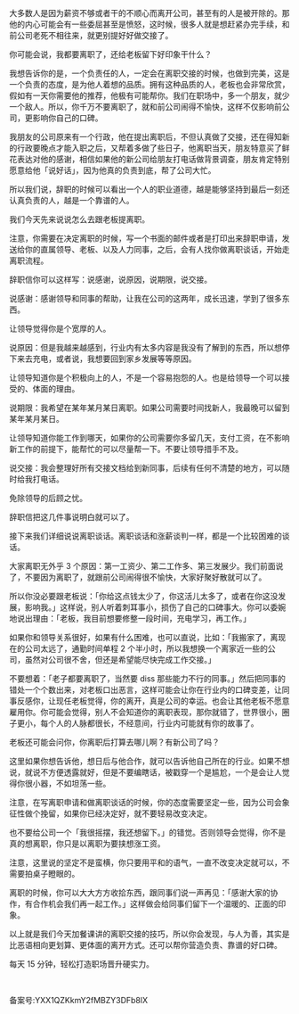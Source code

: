 大多数人是因为薪资不够或者干的不顺心而离开公司，甚至有的人是被开除的。那他的内心可能会有一些委屈甚至是愤怒，这时候，很多人就是想赶紧办完手续，和前公司老死不相往来，就更别提好好做交接了。

你可能会说，我都要离职了，还给老板留下好印象干什么？

我想告诉你的是，一个负责任的人，一定会在离职交接的时候，也做到完美，这是一个负责的态度，是为他人着想的品质。拥有这种品质的人，老板也会非常欣赏，假如有一天你需要他的推荐，他极有可能帮你。我们在职场中，多一个朋友，就少一个敌人。所以，你千万不要离职了，就和前公司闹得不愉快，这样不仅影响前公司，更影响你自己的口碑。

我朋友的公司原来有一个行政，他在提出离职后，不但认真做了交接，还在得知新的行政要晚点才能入职之后，又帮着多做了些日子，他离职当天，朋友特意买了鲜花表达对他的感谢，相信如果他的新公司给朋友打电话做背景调查，朋友肯定特别愿意给他「说好话」，因为他真的负责到底，帮了公司大忙。

所以我们说，辞职的时候可以看出一个人的职业道德，越是能够坚持到最后一刻还认真负责的人，越是一个靠谱的人。

我们今天先来说说怎么去跟老板提离职。

注意，你需要在决定离职的时候，写一个书面的邮件或者是打印出来辞职申请，发送给你的直属领导、老板、以及人力同事，之后，会有人找你做离职谈话，开始走离职流程。

辞职信你可以这样写：说感谢，说原因，说期限，说交接。

说感谢：感谢领导和同事的帮助，让我在公司的这两年，成长迅速，学到了很多东西。

让领导觉得你是个宽厚的人。

说原因：但是我越来越感到，行业内有太多内容是我没有了解到的东西，所以想停下来去充电，或者说，我想要回到家乡发展等等原因。

让领导知道你是个积极向上的人，不是一个容易抱怨的人。也是给领导一个可以接受的、体面的理由。

说期限：我希望在某年某月某日离职。如果公司需要时间找新人，我最晚可以留到某年某月某日。

让领导知道你能工作到哪天，如果你的公司需要你多留几天，支付工资，在不影响新工作的前提下，能帮忙的可以尽量帮一下。不要让领导措手不及。

说交接：我会整理好所有交接文档给到新同事，后续有任何不清楚的地方，可以随时给我打电话。

免除领导的后顾之忧。

辞职信把这几件事说明白就可以了。

接下来我们详细说说离职谈话。离职谈话和涨薪谈判一样，都是一个比较困难的谈话。

大家离职无外乎 3 个原因：第一工资少、第二工作多、第三发展少。我们前面说了，不要因为离职了，就跟前公司闹得很不愉快，大家好聚好散就可以了。

所以你没必要跟老板说：「你给这点钱太少了，你这活儿太多了，或者在你这没发展，影响我。」这样说，别人听着刺耳事小，损伤了自己的口碑事大。你可以委婉地说出理由：「老板，我目前想要修整一段时间，充电学习，再工作。」

如果你和领导关系很好，如果有什么困难，也可以直说，比如：「我搬家了，离现在的公司太远了，通勤时间单程 2 个半小时，所以我想换一个离家近一些的公司，虽然对公司很不舍，但还是希望能尽快完成工作交接。」

不要想着：「老子都要离职了，当然要 diss 那些能力不行的同事。」然后把同事的错处一个个数出来，对老板口出恶言，这样可能会让你在行业内的口碑变差，让同事反感你，让现任老板觉得，你的离开，真是公司的幸运。也会让其他老板不愿意雇用你。你可能会觉得，别人不会知道你的离职表现，那你就错了，世界很小，圈子更小，每个人的人脉都很长，不经意间，行业内可能就有你的故事了。

老板还可能会问你，你离职后打算去哪儿啊？有新公司了吗？

这里如果你想告诉他，想日后与他合作，就可以告诉他自己所在的行业。如果不想说，就说不方便透露就好，但是不要编瞎话，被戳穿一个是尴尬，一个是会让人觉得你很小器，不如坦荡一些。

注意，在写离职申请和做离职谈话的时候，你的态度需要坚定一些，因为公司会象征性做个挽留，如果你已经决定好，就不要轻易改变决定。

也不要给公司一个「我很摇摆，我还想留下。」的错觉。否则领导会觉得，你不是真的想离职，你只是以离职为要挟想涨工资。

注意，这里说的坚定不是蛮横，你只要用平和的语气，一直不改变决定就可以，不需要拍桌子瞪眼的。

离职的时候，你可以大大方方收拾东西，跟同事们说一声再见：「感谢大家的协作，有合作机会我们再一起工作。」这样做会给同事们留下一个温暖的、正面的印象。

以上就是我们今天加餐课讲的离职交接的技巧，所以你会发现，与人为善，其实是比恶语相向更划算、更体面的离开方式。还可以帮你营造负责、靠谱的好口碑。

每天 15 分钟，轻松打造职场晋升硬实力。

 

备案号:YXX1QZKkmY2fMBZY3DFb8lX